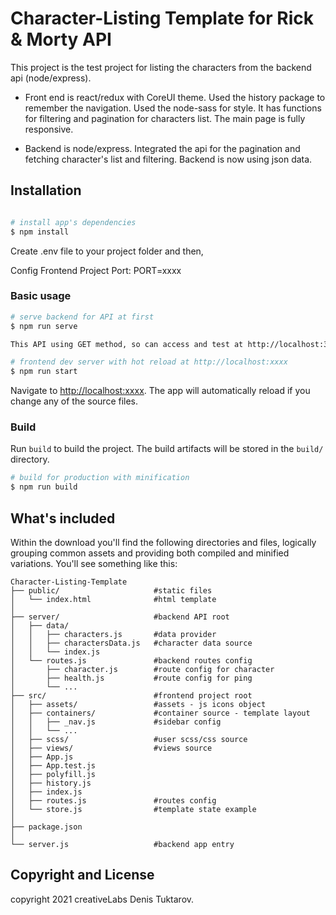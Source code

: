 # Character-Listing Template for Rick & Morty API

This project is the test project for listing the characters from the backend api (node/express).

- Front end is react/redux with CoreUI theme.
Used the history package to remember the navigation.
Used the node-sass for style.
It has functions for filtering and pagination for characters list.
The main page is fully responsive.

- Backend is node/express.
Integrated the api for the pagination and fetching character's list and filtering.
Backend is now using json data.


## Installation

``` bash

# install app's dependencies
$ npm install
```


Create .env file to your project folder and then,

Config Frontend Project Port: PORT=xxxx


### Basic usage

``` bash
# serve backend for API at first
$ npm run serve

This API using GET method, so can access and test at http://localhost:3001

# frontend dev server with hot reload at http://localhost:xxxx
$ npm run start
```

Navigate to [http://localhost:xxxx](http://localhost:xxxx). The app will automatically reload if you change any of the source files.

### Build

Run `build` to build the project. The build artifacts will be stored in the `build/` directory.

```bash
# build for production with minification
$ npm run build
```

## What's included

Within the download you'll find the following directories and files, logically grouping common assets and providing both compiled and minified variations. You'll see something like this:

```
Character-Listing-Template
├── public/                     #static files
│   └── index.html              #html template
│
├── server/                     #backend API root
│   ├── data/                   
│   │   ├── characters.js       #data provider
│   │   ├── charactersData.js   #character data source
│   │   └── index.js      
│   └── routes.js               #backend routes config
│       ├── character.js        #route config for character
│       ├── health.js           #route config for ping
│       └── ...      
├── src/                        #frontend project root
│   ├── assets/                 #assets - js icons object
│   ├── containers/             #container source - template layout
│   │   ├── _nav.js             #sidebar config
│   │   └── ...      
│   ├── scss/                   #user scss/css source
│   ├── views/                  #views source
│   ├── App.js
│   ├── App.test.js
│   ├── polyfill.js
│   ├── history.js
│   ├── index.js
│   ├── routes.js               #routes config
│   └── store.js                #template state example 
│
├── package.json
│
└── server.js                   #backend app entry
```

## Copyright and License

copyright 2021 creativeLabs Denis Tuktarov.

